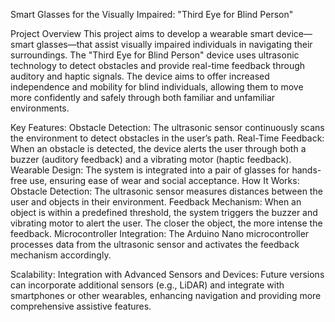 Smart Glasses for the Visually Impaired: "Third Eye for Blind Person"

Project Overview
This project aims to develop a wearable smart device—smart glasses—that assist visually impaired individuals in navigating their surroundings. The "Third Eye for Blind Person" device uses ultrasonic technology to detect obstacles and provide real-time feedback through auditory and haptic signals. The device aims to offer increased independence and mobility for blind individuals, allowing them to move more confidently and safely through both familiar and unfamiliar environments.

Key Features:
Obstacle Detection: The ultrasonic sensor continuously scans the environment to detect obstacles in the user’s path.
Real-Time Feedback: When an obstacle is detected, the device alerts the user through both a buzzer (auditory feedback) and a vibrating motor (haptic feedback).
Wearable Design: The system is integrated into a pair of glasses for hands-free use, ensuring ease of wear and social acceptance.
How It Works:
Obstacle Detection: The ultrasonic sensor measures distances between the user and objects in their environment.
Feedback Mechanism: When an object is within a predefined threshold, the system triggers the buzzer and vibrating motor to alert the user. The closer the object, the more intense the feedback.
Microcontroller Integration: The Arduino Nano microcontroller processes data from the ultrasonic sensor and activates the feedback mechanism accordingly.

Scalability:
Integration with Advanced Sensors and Devices: Future versions can incorporate additional sensors (e.g., LiDAR) and integrate with smartphones or other wearables, enhancing navigation and providing more comprehensive assistive features.

